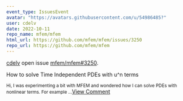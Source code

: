```yaml
---
event_type: IssuesEvent
avatar: "https://avatars.githubusercontent.com/u/54986485?"
user: cdelv
date: 2022-10-11
repo_name: mfem/mfem
html_url: https://github.com/mfem/mfem/issues/3250
repo_url: https://github.com/mfem/mfem
---
```


<a href='https://github.com/cdelv' target='_blank'>cdelv</a> open issue <a href='https://github.com/mfem/mfem/issues/3250' target='_blank'>mfem/mfem#3250</a>.

<p>How to solve Time Independent PDEs with u^n terms</p><small>Hi, I was experimenting a bit with MFEM and wondered how I can solve PDEs with nonlinear terms. For example...</small><a href='https://github.com/mfem/mfem/issues/3250' target='_blank'>View Comment</a>